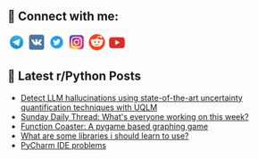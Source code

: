 ## 🔎 Connect with me:
[<img src="https://github.com/bullbesh/bullbesh/blob/main/images/Telegram.png" width="32" height="32" />](https://t.me/bullbesh)
[<img src="https://github.com/bullbesh/bullbesh/blob/main/images/VK.png" width="32" height="32" />](https://vk.com/bullbesh)
[<img src="https://github.com/bullbesh/bullbesh/blob/main/images/Twitter.png" width="32" height="32" />](https://twitter.com/bullbesh1)
[<img src="https://github.com/bullbesh/bullbesh/blob/main/images/Instagram.png" width="32" height="32" />](https://www.instagram.com/bullbesh)
[<img src="https://github.com/bullbesh/bullbesh/blob/main/images/Reddit.png" width="32" height="32" />](https://www.reddit.com/user/bullbesh)
[<img src="https://github.com/bullbesh/bullbesh/blob/main/images/YouTube.png" width="32" height="32" />](https://www.youtube.com/channel/UCtfjRs6uzgq5mfm8S06WTcg)

## 📕 Latest r/Python Posts
<!-- BLOG-POST-LIST:START -->
- [Detect LLM hallucinations using state-of-the-art uncertainty quantification techniques with UQLM](https://www.reddit.com/r/Python/comments/1m4bawg/detect_llm_hallucinations_using_stateoftheart/)
- [Sunday Daily Thread: What&#39;s everyone working on this week?](https://www.reddit.com/r/Python/comments/1m4avkf/sunday_daily_thread_whats_everyone_working_on/)
- [Function Coaster: A pygame based graphing game](https://www.reddit.com/r/Python/comments/1m4ahyj/function_coaster_a_pygame_based_graphing_game/)
- [What are some libraries i should learn to use?](https://www.reddit.com/r/Python/comments/1m46zf1/what_are_some_libraries_i_should_learn_to_use/)
- [PyCharm IDE problems](https://www.reddit.com/r/Python/comments/1m45ekc/pycharm_ide_problems/)
<!-- BLOG-POST-LIST:END -->
